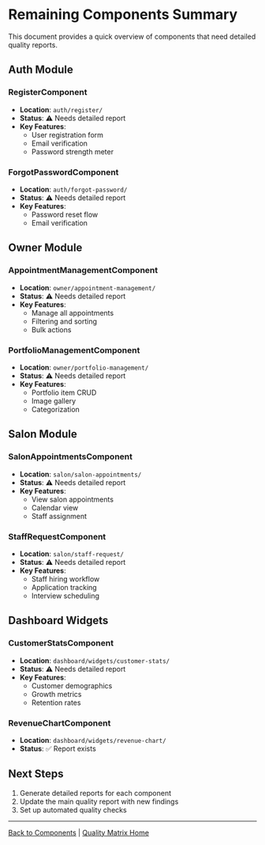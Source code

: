 # Remaining Components Summary

This document provides a quick overview of components that need detailed quality reports.

## Auth Module

### RegisterComponent

- **Location**: `auth/register/`
- **Status**: ⚠️ Needs detailed report
- **Key Features**:
  - User registration form
  - Email verification
  - Password strength meter

### ForgotPasswordComponent

- **Location**: `auth/forgot-password/`
- **Status**: ⚠️ Needs detailed report
- **Key Features**:
  - Password reset flow
  - Email verification

## Owner Module

### AppointmentManagementComponent

- **Location**: `owner/appointment-management/`
- **Status**: ⚠️ Needs detailed report
- **Key Features**:
  - Manage all appointments
  - Filtering and sorting
  - Bulk actions

### PortfolioManagementComponent

- **Location**: `owner/portfolio-management/`
- **Status**: ⚠️ Needs detailed report
- **Key Features**:
  - Portfolio item CRUD
  - Image gallery
  - Categorization

## Salon Module

### SalonAppointmentsComponent

- **Location**: `salon/salon-appointments/`
- **Status**: ⚠️ Needs detailed report
- **Key Features**:
  - View salon appointments
  - Calendar view
  - Staff assignment

### StaffRequestComponent

- **Location**: `salon/staff-request/`
- **Status**: ⚠️ Needs detailed report
- **Key Features**:
  - Staff hiring workflow
  - Application tracking
  - Interview scheduling

## Dashboard Widgets

### CustomerStatsComponent

- **Location**: `dashboard/widgets/customer-stats/`
- **Status**: ⚠️ Needs detailed report
- **Key Features**:
  - Customer demographics
  - Growth metrics
  - Retention rates

### RevenueChartComponent

- **Location**: `dashboard/widgets/revenue-chart/`
- **Status**: ✅ Report exists

## Next Steps

1. Generate detailed reports for each component
2. Update the main quality report with new findings
3. Set up automated quality checks

---

[Back to Components](./README.md) | [Quality Matrix Home](../README.md)
